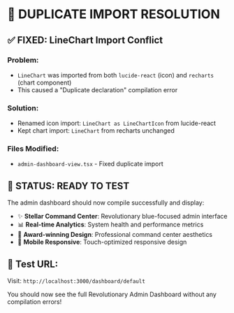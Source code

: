 # 🎯 DUPLICATE IMPORT RESOLUTION

## ✅ FIXED: LineChart Import Conflict

### Problem:
- `LineChart` was imported from both `lucide-react` (icon) and `recharts` (chart component)
- This caused a "Duplicate declaration" compilation error

### Solution:
- Renamed icon import: `LineChart as LineChartIcon` from lucide-react
- Kept chart import: `LineChart` from recharts unchanged

### Files Modified:
- `admin-dashboard-view.tsx` - Fixed duplicate import

## 🚀 STATUS: READY TO TEST

The admin dashboard should now compile successfully and display:

- ✨ **Stellar Command Center**: Revolutionary blue-focused admin interface
- 📊 **Real-time Analytics**: System health and performance metrics  
- 🎨 **Award-winning Design**: Professional command center aesthetics
- 📱 **Mobile Responsive**: Touch-optimized responsive design

## 🎯 Test URL:
Visit: `http://localhost:3000/dashboard/default`

You should now see the full Revolutionary Admin Dashboard without any compilation errors!
